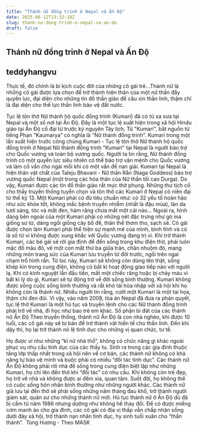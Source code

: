 ```yaml
---
title: "Thánh nữ đồng trinh ở Nepal và Ấn Độ"
date: 2025-06-12T13:32:18Z
slug: thanh-nu-dong-trinh-o-nepal-va-an-do
draft: false
---
```


## Thánh nữ đồng trinh ở Nepal và Ấn Độ

## teddyhangvu

Thực tế, đó chính là bi kịch cuộc đời của những cô gái trẻ...​Thánh nữ là những cô gái được lựa chọn để trở thành hiện thân của một nữ thần đầy quyền lực, đại diện cho những tín đồ thần giáo để cầu xin thần linh, thậm chí là đại diện cho thế lực thần linh bảo vệ đất nước.

Tục lệ tôn thờ Nữ thánh hộ quốc đồng trinh (Kumari) đã có từ xa xưa tại Nepal và một số nơi tại Ấn Độ. Đây là một tục lệ xuất hiện trong xã hội Hindu giáo tại Ấn Độ cổ đại từ trước kỷ nguyên Tây lịch. Từ "Kumari", bắt nguồn từ tiếng Phạn “Kaumarya” có nghĩa là "Nữ thánh đồng trinh". 
​Kumari trong một lần xuất hiện trước công chúng.​Kumari - Tục lệ tôn thờ Nữ thánh hộ quốc đồng trinh ở Nepal
Nữ thánh đồng trinh "Kumari" tại Nepal là người bảo trợ cho Quốc vương và toàn bộ vương quốc. Người ta tin rằng, Nữ thánh đồng trinh có một quyền lực siêu nhiên có thể bảo trợ vận mệnh cho Quốc vương và làm cố vấn cho ngài mỗi khi có một vấn đề nan giải. 
Kumari tại Nepal là hiện thân vật chất của Taleju Bhavani - Nữ thần Rắn (Naga Goddess) bảo trợ vương quốc Nepal (một trong các hóa thân của Nữ thần tối cao Durga). Do vậy, Kumari được các tín đồ thần giáo rất mực thờ phụng.
​Những thư tịch cổ cho thấy truyền thống tuyển chọn và tôn thờ các Kumari ở Nepal có niên đại từ thế kỷ 13. Một Kumari phải có đủ tiêu chuẩn như: có 32 yếu tố hoàn hảo như sức khỏe tốt, không mắc bệnh truyền nhiễm (nhất là đậu mùa), làn da tươi sáng, tóc và mắt đen, hàm răng chưa mất một cái nào... 
Ngoài ra, hình dáng bên ngoài của một Kumari phải có những nét đặc trưng như gò má giống sư tử, dáng ngồi giống cây bồ đề, thân thể thơm tho, sạch sẽ. Cô gái được chọn làm Kumari phải thể hiện sự mạnh mẽ của mình, bình tĩnh và có lá số tử vi không được xung khắc với Quốc vương đang trị vì. 
Khi trở thành Kumari, các bé gái sẽ rời gia đình để đến sống trong khu điện thờ, phải luôn mặc đồ màu đỏ, vẽ một con mắt thứ ba giữa trán, chân nhuộm đỏ, mang những món trang sức của Kumari lưu truyền từ đời trước, ngồi trên ngai chạm trổ hình rắn. 
​Từ lúc này, Kumari sẽ không còn dùng tên thật, sống khép kín trong cung điện, không có bất kì hoạt động giao tiếp nào với người lạ. Khi có kinh nguyệt lần đầu tiên, mất một chiếc răng hoặc bị chảy máu vì bất kì lý do gì, Kumari sẽ tự động trở về đời sống bình thường.
​Kumari không được sống cuộc sống bình thường và rất khó tái hòa nhập với xã hội khi họ không còn là thánh nữ. Nhiều người tin rằng, cưới một Kumari là một tai họa, thậm chí đen đủi. Vì vậy, vào năm 2008, tòa án Nepal đã đưa ra phán quyết, tục lệ thờ Kumari là một hủ tục và truyền lệnh cho các Nữ thánh đồng trinh phải trở về nhà, đi học như bao trẻ em khác. 
Số phận bi đát của các thánh nữ Ấn Độ
Theo truyền thống, thánh nữ Ấn Độ là con nhà nghèo, khi được 10 tuổi, các cô gái này sẽ bị bán để trở thành vật hiến tế cho thần linh. Đến khi dậy thì, họ lại trở thành nô lệ tình dục cho những vị quan chức, tư tế.

​Họ được ví như những “kĩ nữ nhà thổ”, không có chức năng gì khác ngoài phục vụ nhu cầu tình dục của các thầy tu. Sinh ra trong các gia đình thuộc tầng lớp thấp nhất trong xã hội nên về cơ bản, các thánh nữ không có khả năng tự bảo vệ mình và buộc phải có nhiều “đối tác tình dục”. 
​Các thánh nữ Ấn Độ không phải rời nhà để sống trong cung điện biệt lập như những Kumari, họ chỉ lên đền thờ khi “đối tác” có nhu cầu. Khi không còn trẻ đẹp, họ trở về nhà và không được ai đếm xỉa, quan tâm. 
Suốt đời, họ không thể có cuộc sống hôn nhân bình thường như những người khác. Các thánh nữ già lưu lại đền thờ sẽ phải sống những năm tháng đau khổ, trở thành người giám sát, quân sư cho những thánh nữ mới. 
​Hủ tục thánh nữ ở Ấn Độ dù đã bị cấm từ năm 1986 nhưng dường như không hề thay đổi. Để có được miếng cơm manh áo cho gia đình, các cô gái có địa vị thấp vẫn chấp nhận sống dưới đáy xã hội, trở thành nạn nhân tình dục, hy sinh tuổi xuân cho “thần thánh”. ​ ​Tùng Hương - Theo MASK​